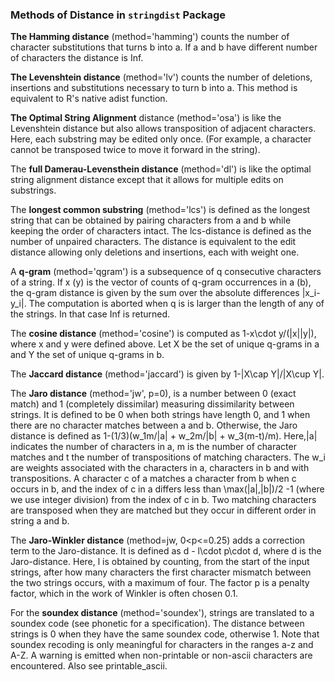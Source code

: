 ### Methods of Distance in `stringdist` Package

**The Hamming distance** (method='hamming') counts the number of character substitutions that turns b into a. If a and b have different number of characters the distance is Inf.

**The Levenshtein distance** (method='lv') counts the number of deletions, insertions and substitutions necessary to turn b into a. This method is equivalent to R's native adist function.

**The Optimal String Alignment** distance (method='osa') is like the Levenshtein distance but also allows transposition of adjacent characters. Here, each substring may be edited only once. (For example, a character cannot be transposed twice to move it forward in the string).

The **full Damerau-Levensthein distance** (method='dl') is like the optimal string alignment distance except that it allows for multiple edits on substrings.

The **longest common substring** (method='lcs') is defined as the longest string that can be obtained by pairing characters from a and b while keeping the order of characters intact. The lcs-distance is defined as the number of unpaired characters. The distance is equivalent to the edit distance allowing only deletions and insertions, each with weight one.

A **q-gram** (method='qgram') is a subsequence of q consecutive characters of a string. If x (y) is the vector of counts of q-gram occurrences in a (b), the q-gram distance is given by the sum over the absolute differences |x_i-y_i|. The computation is aborted when q is is larger than the length of any of the strings. In that case Inf is returned.

The **cosine distance** (method='cosine') is computed as 1-x\cdot y/(\|x\|\|y\|), where x and y were defined above.
Let X be the set of unique q-grams in a and Y the set of unique q-grams in b. 

The **Jaccard distance** (method='jaccard') is given by 1-|X\cap Y|/|X\cup Y|.

The **Jaro distance** (method='jw', p=0), is a number between 0 (exact match) and 1 (completely dissimilar) measuring dissimilarity between strings. It is defined to be 0 when both strings have length 0, and 1 when there are no character matches between a and b. Otherwise, the Jaro distance is defined as 1-(1/3)(w_1m/|a| + w_2m/|b| + w_3(m-t)/m). Here,|a| indicates the number of characters in a, m is the number of character matches and t the number of transpositions of matching characters. The w_i are weights associated with the characters in a, characters in b and with transpositions. A character c of a matches a character from b when c occurs in b, and the index of c in a differs less than \max(|a|,|b|)/2 -1 (where we use integer division) from the index of c in b. Two matching characters are transposed when they are matched but they occur in different order in string a and b.

The **Jaro-Winkler distance** (method=jw, 0<p<=0.25) adds a correction term to the Jaro-distance. It is defined as d - l\cdot p\cdot d, where d is the Jaro-distance. Here, l is obtained by counting, from the start of the input strings, after how many characters the first character mismatch between the two strings occurs, with a maximum of four. The factor p is a penalty factor, which in the work of Winkler is often chosen 0.1.

For the **soundex distance** (method='soundex'), strings are translated to a soundex code (see phonetic for a specification). The distance between strings is 0 when they have the same soundex code, otherwise 1. Note that soundex recoding is only meaningful for characters in the ranges a-z and A-Z. A warning is emitted when non-printable or non-ascii characters are encountered. Also see printable_ascii.
